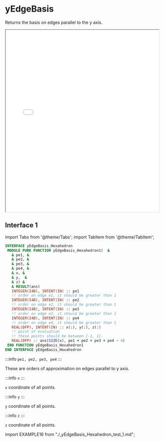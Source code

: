 # yEdgeBasis

Returns the basis on edges parallel to the y axis.

<iframe src="/elements/hexahedron/yEdgeBasis.html" height="600" width="100%" scrolling="no"></iframe>

## Interface 1

import Tabs from '@theme/Tabs';
import TabItem from '@theme/TabItem';

<Tabs>
<TabItem value="interface" label="܀ Interface" default>

 ```fortran
INTERFACE yEdgeBasis_Hexahedron
  MODULE PURE FUNCTION yEdgeBasis_Hexahedron1(  &
    & pe1, &
    & pe2, &
    & pe3, &
    & pe4, &
    & x, &
    & y,  &
    & z) &
    & RESULT(ans)
    INTEGER(I4B), INTENT(IN) :: pe1
    !! order on edge e1, it should be greater than 1
    INTEGER(I4B), INTENT(IN) :: pe2
    !! order on edge e2, it should be greater than 1
    INTEGER(I4B), INTENT(IN) :: pe3
    !! order on edge e3, it should be greater than 1
    INTEGER(I4B), INTENT(IN) :: pe4
    !! order on edge e4, it should be greater than 1
    REAL(DFP), INTENT(IN) :: x(:), y(:), z(:)
    !! point of evaluation
    !! these points should be between [-1, 1].
    REAL(DFP) :: ans(SIZE(x), pe1 + pe2 + pe3 + pe4 - 4)
  END FUNCTION yEdgeBasis_Hexahedron1
END INTERFACE yEdgeBasis_Hexahedron
```

:::info `pe1, pe2, pe3, pe4`
:::

These are orders of approximation on edges parallel to y axis.

:::info `x`
:::

`x` coordinate of all points.

:::info `y`
:::

`y` coordinate of all points.

:::info `z`
:::

`z` coordinate of all points.

</TabItem>

<TabItem value="example" label="️܀ See example">

import EXAMPLE16 from "./_yEdgeBasis_Hexahedron_test_1.md";

<EXAMPLE16 />

</TabItem>

<TabItem value="close" label="↢ ">

</TabItem>
</Tabs>
